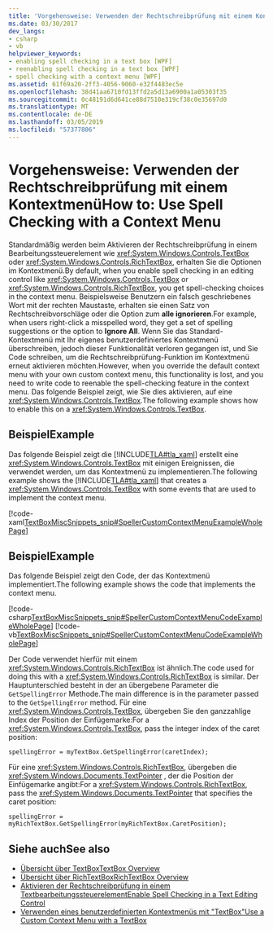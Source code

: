 ```yaml
---
title: 'Vorgehensweise: Verwenden der Rechtschreibprüfung mit einem Kontextmenü'
ms.date: 03/30/2017
dev_langs:
- csharp
- vb
helpviewer_keywords:
- enabling spell checking in a text box [WPF]
- reenabling spell checking in a text box [WPF]
- spell checking with a context menu [WPF]
ms.assetid: 61f69a20-2ff3-4056-9060-e32f4483ec5e
ms.openlocfilehash: 38d41aa6710fd13ffd2a5d13a6900a1a05303f35
ms.sourcegitcommit: 0c48191d6d641ce88d7510e319cf38c0e35697d0
ms.translationtype: MT
ms.contentlocale: de-DE
ms.lasthandoff: 03/05/2019
ms.locfileid: "57377806"
---
```

# <a name="how-to-use-spell-checking-with-a-context-menu"></a><span data-ttu-id="20169-102">Vorgehensweise: Verwenden der Rechtschreibprüfung mit einem Kontextmenü</span><span class="sxs-lookup"><span data-stu-id="20169-102">How to: Use Spell Checking with a Context Menu</span></span>
<span data-ttu-id="20169-103">Standardmäßig werden beim Aktivieren der Rechtschreibprüfung in einem Bearbeitungssteuerelement wie <xref:System.Windows.Controls.TextBox> oder <xref:System.Windows.Controls.RichTextBox>, erhalten Sie die Optionen im Kontextmenü.</span><span class="sxs-lookup"><span data-stu-id="20169-103">By default, when you enable spell checking in an editing control like <xref:System.Windows.Controls.TextBox> or <xref:System.Windows.Controls.RichTextBox>, you get spell-checking choices in the context menu.</span></span> <span data-ttu-id="20169-104">Beispielsweise Benutzern ein falsch geschriebenes Wort mit der rechten Maustaste, erhalten sie einen Satz von Rechtschreibvorschläge oder die Option zum **alle ignorieren**.</span><span class="sxs-lookup"><span data-stu-id="20169-104">For example, when users right-click a misspelled word, they get a set of spelling suggestions or the option to **Ignore All**.</span></span> <span data-ttu-id="20169-105">Wenn Sie das Standard-Kontextmenü mit Ihr eigenes benutzerdefiniertes Kontextmenü überschreiben, jedoch dieser Funktionalität verloren gegangen ist, und Sie Code schreiben, um die Rechtschreibprüfung-Funktion im Kontextmenü erneut aktivieren möchten.</span><span class="sxs-lookup"><span data-stu-id="20169-105">However, when you override the default context menu with your own custom context menu, this functionality is lost, and you need to write code to reenable the spell-checking feature in the context menu.</span></span> <span data-ttu-id="20169-106">Das folgende Beispiel zeigt, wie Sie dies aktivieren, auf eine <xref:System.Windows.Controls.TextBox>.</span><span class="sxs-lookup"><span data-stu-id="20169-106">The following example shows how to enable this on a <xref:System.Windows.Controls.TextBox>.</span></span>  
  
## <a name="example"></a><span data-ttu-id="20169-107">Beispiel</span><span class="sxs-lookup"><span data-stu-id="20169-107">Example</span></span>  
 <span data-ttu-id="20169-108">Das folgende Beispiel zeigt die [!INCLUDE[TLA#tla_xaml](../../../../includes/tlasharptla-xaml-md.md)] erstellt eine <xref:System.Windows.Controls.TextBox> mit einigen Ereignissen, die verwendet werden, um das Kontextmenü zu implementieren.</span><span class="sxs-lookup"><span data-stu-id="20169-108">The following example shows the [!INCLUDE[TLA#tla_xaml](../../../../includes/tlasharptla-xaml-md.md)] that creates a <xref:System.Windows.Controls.TextBox> with some events that are used to implement the context menu.</span></span>  
  
 [!code-xaml[TextBoxMiscSnippets_snip#SpellerCustomContextMenuExampleWholePage](~/samples/snippets/csharp/VS_Snippets_Wpf/TextBoxMiscSnippets_snip/csharp/speller_custom_context_menu.xaml#spellercustomcontextmenuexamplewholepage)]  
  
## <a name="example"></a><span data-ttu-id="20169-109">Beispiel</span><span class="sxs-lookup"><span data-stu-id="20169-109">Example</span></span>  
 <span data-ttu-id="20169-110">Das folgende Beispiel zeigt den Code, der das Kontextmenü implementiert.</span><span class="sxs-lookup"><span data-stu-id="20169-110">The following example shows the code that implements the context menu.</span></span>  
  
 [!code-csharp[TextBoxMiscSnippets_snip#SpellerCustomContextMenuCodeExampleWholePage](~/samples/snippets/csharp/VS_Snippets_Wpf/TextBoxMiscSnippets_snip/csharp/speller_custom_context_menu.xaml.cs#spellercustomcontextmenucodeexamplewholepage)]
 [!code-vb[TextBoxMiscSnippets_snip#SpellerCustomContextMenuCodeExampleWholePage](~/samples/snippets/visualbasic/VS_Snippets_Wpf/TextBoxMiscSnippets_snip/visualbasic/speller_custom_context_menu.xaml.vb#spellercustomcontextmenucodeexamplewholepage)]  
  
 <span data-ttu-id="20169-111">Der Code verwendet hierfür mit einem <xref:System.Windows.Controls.RichTextBox> ist ähnlich.</span><span class="sxs-lookup"><span data-stu-id="20169-111">The code used for doing this with a <xref:System.Windows.Controls.RichTextBox> is similar.</span></span> <span data-ttu-id="20169-112">Der Hauptunterschied besteht in der an übergebene Parameter die `GetSpellingError` Methode.</span><span class="sxs-lookup"><span data-stu-id="20169-112">The main difference is in the parameter passed to the `GetSpellingError` method.</span></span> <span data-ttu-id="20169-113">Für eine <xref:System.Windows.Controls.TextBox>, übergeben Sie den ganzzahlige Index der Position der Einfügemarke:</span><span class="sxs-lookup"><span data-stu-id="20169-113">For a <xref:System.Windows.Controls.TextBox>, pass the integer index of the caret position:</span></span>  
  
 `spellingError = myTextBox.GetSpellingError(caretIndex);`  
  
 <span data-ttu-id="20169-114">Für eine <xref:System.Windows.Controls.RichTextBox>, übergeben die <xref:System.Windows.Documents.TextPointer> , der die Position der Einfügemarke angibt:</span><span class="sxs-lookup"><span data-stu-id="20169-114">For a <xref:System.Windows.Controls.RichTextBox>, pass the <xref:System.Windows.Documents.TextPointer> that specifies the caret position:</span></span>  
  
 `spellingError = myRichTextBox.GetSpellingError(myRichTextBox.CaretPosition);`  
  
## <a name="see-also"></a><span data-ttu-id="20169-115">Siehe auch</span><span class="sxs-lookup"><span data-stu-id="20169-115">See also</span></span>
- [<span data-ttu-id="20169-116">Übersicht über TextBox</span><span class="sxs-lookup"><span data-stu-id="20169-116">TextBox Overview</span></span>](textbox-overview.md)
- [<span data-ttu-id="20169-117">Übersicht über RichTextBox</span><span class="sxs-lookup"><span data-stu-id="20169-117">RichTextBox Overview</span></span>](richtextbox-overview.md)
- [<span data-ttu-id="20169-118">Aktivieren der Rechtschreibprüfung in einem Textbearbeitungssteuerelement</span><span class="sxs-lookup"><span data-stu-id="20169-118">Enable Spell Checking in a Text Editing Control</span></span>](how-to-enable-spell-checking-in-a-text-editing-control.md)
- [<span data-ttu-id="20169-119">Verwenden eines benutzerdefinierten Kontextmenüs mit "TextBox"</span><span class="sxs-lookup"><span data-stu-id="20169-119">Use a Custom Context Menu with a TextBox</span></span>](how-to-use-a-custom-context-menu-with-a-textbox.md)
